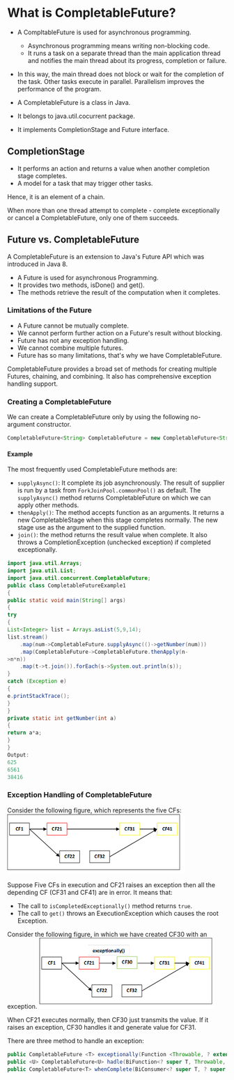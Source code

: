 # What is CompletableFuture?

* A CompltableFuture is used for asynchronous programming. 
    * Asynchronous programming means writing non-blocking code. 
    * It runs a task on a separate thread than the main application thread and notifies the main thread about its progress, completion or failure.
* In this way, the main thread does not block or wait for the completion of the task. Other tasks execute in parallel. Parallelism improves the performance of the program.

* A CompletableFuture is a class in Java.
* It belongs to java.util.cocurrent package. 
* It implements CompletionStage and Future interface.

## CompletionStage
* It performs an action and returns a value when another completion stage completes.
* A model for a task that may trigger other tasks.

Hence, it is an element of a chain.

When more than one thread attempt to complete - complete exceptionally or cancel a CompletableFuture, only one of them succeeds.

## Future vs. CompletableFuture

A CompletableFuture is an extension to Java's Future API which was introduced in Java 8.

* A Future is used for asynchronous Programming. 
* It provides two methods, isDone() and get(). 
* The methods retrieve the result of the computation when it completes.

### Limitations of the Future
* A Future cannot be mutually complete.
* We cannot perform further action on a Future's result without blocking.
* Future has not any exception handling.
* We cannot combine multiple futures.
* Future has so many limitations, that's why we have CompletableFuture. 

CompletableFuture provides a broad set of methods for creating multiple Futures, chaining, and combining. It also has comprehensive exception handling support.

### Creating a CompletableFuture

We can create a CompletableFuture only by using the following no-argument constructor.
```java
CompletableFuture<String> CompletableFuture = new CompletableFuture<String>();  
```
#### Example

The most frequently used CompletableFuture methods are:

* ``supplyAsync()``: It complete its job asynchronously. The result of supplier is run by a task from ``ForkJoinPool.commonPool()`` as default. The ``supplyAsync()`` method returns CompletableFuture on which we can apply other methods.
* ``thenApply()``: The method accepts function as an arguments. It returns a new CompletableStage when this stage completes normally. The new stage use as the argument to the supplied function.
* ``join()``: the method returns the result value when complete. It also throws a CompletionException (unchecked exception) if completed exceptionally.

```java
import java.util.Arrays;  
import java.util.List;  
import java.util.concurrent.CompletableFuture;  
public class CompletableFutureExample1   
{  
public static void main(String[] args)   
{  
try  
{  
List<Integer> list = Arrays.asList(5,9,14);  
list.stream()
    .map(num->CompletableFuture.supplyAsync(()->getNumber(num)))
    .map(CompletableFuture->CompletableFuture.thenApply(n-  
>n*n))
    .map(t->t.join()).forEach(s->System.out.println(s));  
}  
catch (Exception e)  
{  
e.printStackTrace();  
}  
}  
private static int getNumber(int a)  
{  
return a*a;  
}  
}  
Output:
625
6561
38416
```

### Exception Handling of CompletableFuture

Consider the following figure, which represents the five CFs:
![Hotspot JVMImages/](/Images/exception-handling-of-java.png)

Suppose Five CFs in execution and CF21 raises an exception then all the depending CF (CF31 and CF41) are in error. It means that:

* The call to ``isCompletedExceptionally()`` method returns ``true``.
* The call to ``get()`` throws an ExecutionException which causes the root Exception.

Consider the following figure, in which we have created CF30 with an exception.
![Hotspot JVMImages/](/Images/exception-handling-of-java2.png)

When CF21 executes normally, then CF30 just transmits the value. If it raises an exception, CF30 handles it and generate value for CF31.

There are three method to handle an exception:
```java
public CompletableFuture <T> exceptionally(Function <Throwable, ? extends T> function);  
public <U> CompletableFuture<U> hadle(BiFunction<? super T, Throwable, ? extends U> bifunction);  
public CompletableFuture<T> whenComplete(BiConsumer<? super T, ? super Throwable> action); 
```